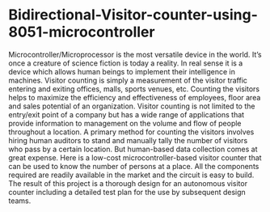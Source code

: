 # Bidirectional-Visitor-counter-using-8051-microcontroller
Microcontroller/Microprocessor is the most versatile device in the world. It’s once a creature of science fiction is today a reality. In real sense it is a device which allows human beings to implement their intelligence in machines. Visitor counting is simply a measurement of the visitor traffic entering and exiting offices, malls, sports venues, etc. Counting the visitors helps to maximize the efficiency and effectiveness of employees, floor area and sales potential of an organization. Visitor counting is not limited to the entry/exit point of a company but has a wide range of applications that provide information to management on the volume and flow of people throughout a location. A primary method for counting the visitors involves hiring human auditors to stand and manually tally the number of visitors who pass by a certain location. But human-based data collection comes at great expense. Here is a low-cost microcontroller-based visitor counter that can be used to know the number of persons at a place. All the components required are readily available in the market and the circuit is easy to build. The result of this project is a thorough design for an autonomous visitor counter including a detailed test plan for the use by subsequent design teams.
